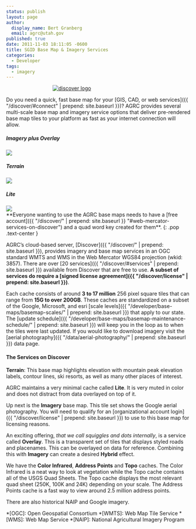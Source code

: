 ```yaml
---
status: publish
layout: page
author:
  display_name: Bert Granberg
  email: agrc@utah.gov
published: true
date: 2011-11-03 18:11:05 -0600
title: SGID Base Map & Imagery Services
categories:
  - Developer
tags:
  - imagery
---
```

<style type="text/css">
#logo {
  max-width: 250px;
  margin: 0 auto;
}
</style>
<div id="logo">
  <a href="{{ "/discover/" | prepend: site.baseurl }}"><img src="{{ "/discover/images/discover-logo.png" | prepend: site.baseurl }}" alt="discover logo" /></a>
</div>

Do you need a quick, fast base map for your [GIS, CAD, or web services]({{ "/discover/#connect" | prepend: site.baseurl }})? AGRC provides several multi-scale base map and imagery service options that deliver pre-rendered base map tiles to your platform as fast as your internet connection will allow.

<div class="grid">
  <div class="grid__col grid__col--1-of-3 text-center">
      <h5 class="text-center">Imagery plus Overlay</h5>
      <img src="{{ "/images/stgeorge_hybrid_basemap.png" | prepend: site.baseurl }}" class="outline">
  </div>
  <div class="grid__col grid__col--1-of-3 text-center">
      <h5 class="text-center">Terrain</h5>
      <img src="{{ "/images/brianhead_terrain_basemap.png" | prepend: site.baseurl }}" class="outline">
  </div>
  <div class="grid__col grid__col--1-of-3 text-center">
      <h5 class="text-center">Lite</h5>
      <img src="{{ "/images/provo_lite_basemap.png" | prepend: site.baseurl }}" class="outline">
  </div>
</div>
<i class="fas fa-exclamation-triangle"></i> **Everyone wanting to use the AGRC base maps needs to have a [free account]({{ "/discover/" | prepend: site.baseurl }} "#web-mercator-services-on-discover") and a quad word key created for them**. <i class="fas fa-exclamation-triangle"></i>
{: .pop .text-center }

AGRC’s cloud-based server, [Discover]({{ "/discover/" | prepend: site.baseurl }}), provides imagery and base map services in an OGC standard WMTS and WMS in the Web Mercator WGS84 projection (wkid: 3857). There are over [20 services]({{ "/discover/#services" | prepend: site.baseurl }}) available from Discover that are free to use. **A subset of services do require a [signed license agreement]({{ "/discover/license" | prepend: site.baseurl }})**.

<i class="fas fa-fw fa-info-circle"></i> Each cache consists of around **3 to 17 million** 256 pixel square tiles that can range from **15G to over 200GB**. These caches are standardized on a subset of the Google, Microsoft, and esri [scale levels]({{ "/developer/base-maps/basemap-scales/" | prepend: site.baseurl }}) that apply to our state. The [update schedule]({{ "/developer/base-maps/basemap-maintenance-schedule/" | prepend: site.baseurl }}) will keep you in the loop as to when the tiles were last updated. If you would like to download imagery visit the [aerial photography]({{ "/data/aerial-photography/" | prepend: site.baseurl }}) data page.

#### The Services on Discover

<i class="fas fa-fw fa-map"></i> **Terrain**: This base map highlights elevation with mountain peak elevation labels, contour lines, ski resorts, as well as many other places of interest.

<i class="fas fa-fw fa-map"></i> AGRC maintains a very minimal cache called **Lite**. It is very muted in color and does not distract from data overlayed on top of it.

<i class="fas fa-fw fa-map"></i> Up next is the **Imagery** base map. This tile set shows the Google aerial photography. You will need to qualify for an [organizational account login]({{ "/discover/license" | prepend: site.baseurl }}) to use to this base map for licensing reasons.

<i class="fas fa-fw fa-map"></i> An exciting offering, _that we call squiggles and dots internally_, is a service called **Overlay**. This is a transparent set of tiles that displays styled roads and placenames. This can be overlayed on data for reference. Combining this with **Imagery** can create a desired **Hybrid** effect.

<i class="fas fa-fw fa-map"></i> We have the **Color Infrared**, **Address Points** and **Topo** caches. The Color Infrared is a neat way to look at vegetation while the Topo cache contains all of the USGS Quad Sheets. The Topo cache displays the most relevant quad sheet (250K, 100K and 24K) depending on your scale. The Address Points cache is a fast way to view around 2.5 million address points.

<i class="fas fa-fw fa-map"></i> There are also historical NAIP and Google imagery.


*[OGC]: Open Geospatial Consortium
*[WMTS]: Web Map Tile Service
*[WMS]: Web Map Service
*[NAIP]: National Agricultural Imagery Program
